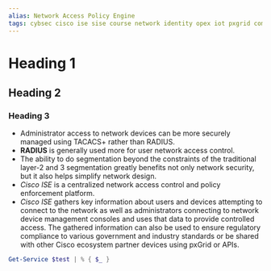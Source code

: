 ```yaml
---
alias: Network Access Policy Engine
tags: cybsec cisco ise sise course network identity opex iot pxgrid compliance
---
```


# Heading 1
## Heading 2
### Heading 3
- Administrator access to network devices can be more securely managed using TACACS+ rather than RADIUS. 
- **RADIUS** is generally used more for user network access control.
- The ability to do segmentation beyond the constraints of the traditional layer-2 and 3 segmentation greatly benefits not only network security, but it also helps simplify network design.
- *Cisco ISE* is a centralized network access control and policy enforcement platform.
- *Cisco ISE* gathers key information about users and devices attempting to connect to the network as well as administrators connecting to network device management consoles and uses that data to provide controlled access. The gathered information can also be used to ensure regulatory compliance to various government and industry standards or be shared with other Cisco ecosystem partner devices using pxGrid or APIs.

```PowerShell
Get-Service $test | % { $_ }


```
